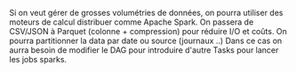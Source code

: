 Si on veut gérer de grosses volumétries de données, on pourra utiliser des moteurs de calcul distribuer comme Apache Spark.
On passera de CSV/JSON à Parquet (colonne + compression) pour réduire I/O et coûts.
On pourra partitionner la data par date ou source (journaux ..)
Dans ce cas on aurra besoin de modifier le DAG pour introduire d'autre Tasks pour lancer les jobs sparks.
